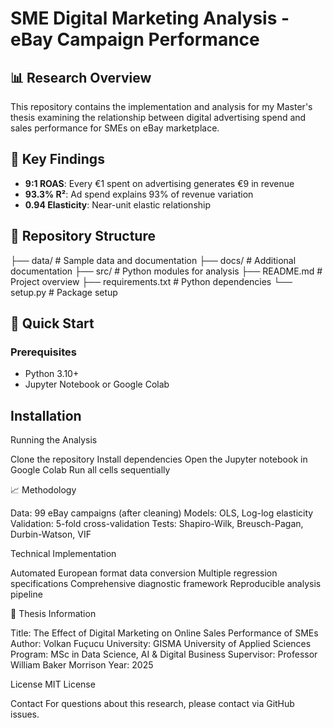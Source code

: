 # SME Digital Marketing Analysis - eBay Campaign Performance

## 📊 Research Overview
This repository contains the implementation and analysis for my Master's thesis examining the relationship between digital advertising spend and sales performance for SMEs on eBay marketplace.

## 🎯 Key Findings
- **9:1 ROAS**: Every €1 spent on advertising generates €9 in revenue
- **93.3% R²**: Ad spend explains 93% of revenue variation
- **0.94 Elasticity**: Near-unit elastic relationship

## 📁 Repository Structure
├── data/              # Sample data and documentation
├── docs/              # Additional documentation
├── src/               # Python modules for analysis
├── README.md          # Project overview
├── requirements.txt   # Python dependencies
└── setup.py          # Package setup
## 🚀 Quick Start

### Prerequisites
- Python 3.10+
- Jupyter Notebook or Google Colab

## Installation

Running the Analysis

Clone the repository
Install dependencies
Open the Jupyter notebook in Google Colab
Run all cells sequentially

📈 Methodology

Data: 99 eBay campaigns (after cleaning)
Models: OLS, Log-log elasticity
Validation: 5-fold cross-validation
Tests: Shapiro-Wilk, Breusch-Pagan, Durbin-Watson, VIF

Technical Implementation

Automated European format data conversion
Multiple regression specifications
Comprehensive diagnostic framework
Reproducible analysis pipeline

📝 Thesis Information

Title: The Effect of Digital Marketing on Online Sales Performance of SMEs
Author: Volkan Fuçucu
University: GISMA University of Applied Sciences
Program: MSc in Data Science, AI & Digital Business
Supervisor: Professor William Baker Morrison
Year: 2025

License
MIT License

Contact
For questions about this research, please contact via GitHub issues.

